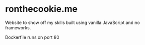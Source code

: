 # ronthecookie.me
Website to show off my skills built using vanilla JavaScript and no frameworks.

Dockerfile runs on port 80
